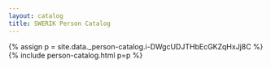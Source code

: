 ```yaml
---
layout: catalog
title: SWERIK Person Catalog
---
```

{% assign p = site.data._person-catalog.i-DWgcUDJTHbEcGKZqHxJj8C %}
{% include person-catalog.html p=p %}

